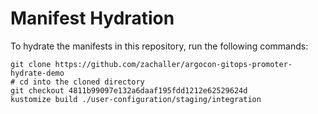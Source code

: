 # Manifest Hydration

To hydrate the manifests in this repository, run the following commands:

```shell
git clone https://github.com/zachaller/argocon-gitops-promoter-hydrate-demo
# cd into the cloned directory
git checkout 4811b99097e132a6daaf195fdd1212e62529624d
kustomize build ./user-configuration/staging/integration
```

